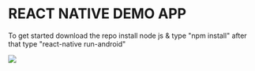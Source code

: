 
# REACT NATIVE DEMO APP
To get started download the repo install node js & type "npm install" after that type "react-native run-android"


  <img src= "react-native-demo-app/React_Native Demo Page.jpg">
      
